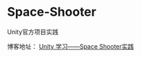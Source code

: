 # Space-Shooter
Unity官方项目实践


博客地址：
[Unity 学习——Space Shooter实践](https://blog.csdn.net/xxxvvvop/article/details/83040732)
